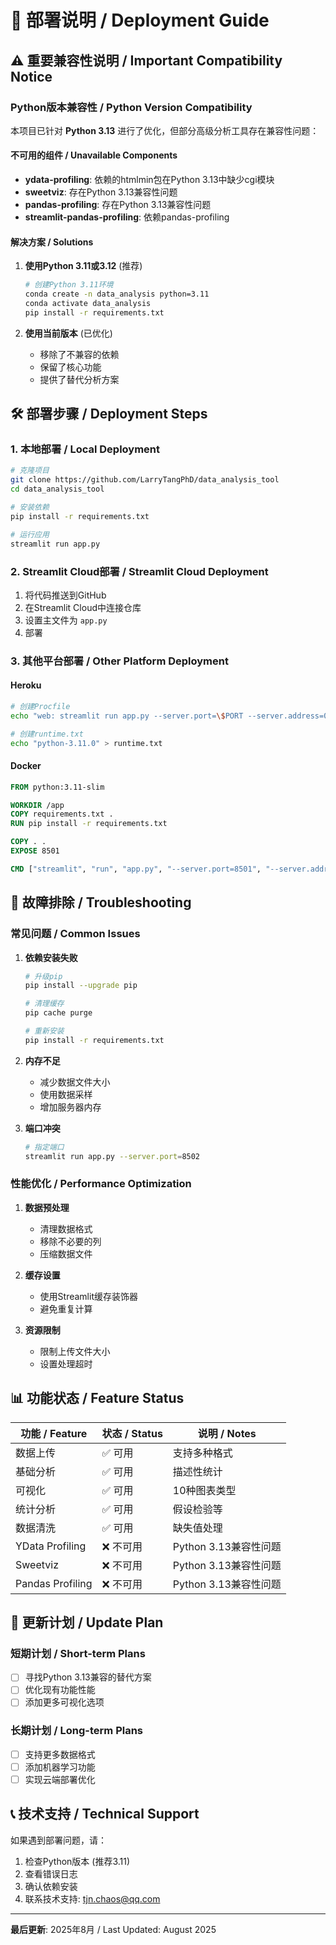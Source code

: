 # 🚀 部署说明 / Deployment Guide

## ⚠️ 重要兼容性说明 / Important Compatibility Notice

### Python版本兼容性 / Python Version Compatibility

本项目已针对 **Python 3.13** 进行了优化，但部分高级分析工具存在兼容性问题：

#### 不可用的组件 / Unavailable Components
- **ydata-profiling**: 依赖的htmlmin包在Python 3.13中缺少cgi模块
- **sweetviz**: 存在Python 3.13兼容性问题
- **pandas-profiling**: 存在Python 3.13兼容性问题
- **streamlit-pandas-profiling**: 依赖pandas-profiling

#### 解决方案 / Solutions

1. **使用Python 3.11或3.12** (推荐)
   ```bash
   # 创建Python 3.11环境
   conda create -n data_analysis python=3.11
   conda activate data_analysis
   pip install -r requirements.txt
   ```

2. **使用当前版本** (已优化)
   - 移除了不兼容的依赖
   - 保留了核心功能
   - 提供了替代分析方案

## 🛠️ 部署步骤 / Deployment Steps

### 1. 本地部署 / Local Deployment

```bash
# 克隆项目
git clone https://github.com/LarryTangPhD/data_analysis_tool
cd data_analysis_tool

# 安装依赖
pip install -r requirements.txt

# 运行应用
streamlit run app.py
```

### 2. Streamlit Cloud部署 / Streamlit Cloud Deployment

1. 将代码推送到GitHub
2. 在Streamlit Cloud中连接仓库
3. 设置主文件为 `app.py`
4. 部署

### 3. 其他平台部署 / Other Platform Deployment

#### Heroku
```bash
# 创建Procfile
echo "web: streamlit run app.py --server.port=\$PORT --server.address=0.0.0.0" > Procfile

# 创建runtime.txt
echo "python-3.11.0" > runtime.txt
```

#### Docker
```dockerfile
FROM python:3.11-slim

WORKDIR /app
COPY requirements.txt .
RUN pip install -r requirements.txt

COPY . .
EXPOSE 8501

CMD ["streamlit", "run", "app.py", "--server.port=8501", "--server.address=0.0.0.0"]
```

## 🔧 故障排除 / Troubleshooting

### 常见问题 / Common Issues

1. **依赖安装失败**
   ```bash
   # 升级pip
   pip install --upgrade pip
   
   # 清理缓存
   pip cache purge
   
   # 重新安装
   pip install -r requirements.txt
   ```

2. **内存不足**
   - 减少数据文件大小
   - 使用数据采样
   - 增加服务器内存

3. **端口冲突**
   ```bash
   # 指定端口
   streamlit run app.py --server.port=8502
   ```

### 性能优化 / Performance Optimization

1. **数据预处理**
   - 清理数据格式
   - 移除不必要的列
   - 压缩数据文件

2. **缓存设置**
   - 使用Streamlit缓存装饰器
   - 避免重复计算

3. **资源限制**
   - 限制上传文件大小
   - 设置处理超时

## 📊 功能状态 / Feature Status

| 功能 / Feature | 状态 / Status | 说明 / Notes |
|---------------|---------------|-------------|
| 数据上传 | ✅ 可用 | 支持多种格式 |
| 基础分析 | ✅ 可用 | 描述性统计 |
| 可视化 | ✅ 可用 | 10种图表类型 |
| 统计分析 | ✅ 可用 | 假设检验等 |
| 数据清洗 | ✅ 可用 | 缺失值处理 |
| YData Profiling | ❌ 不可用 | Python 3.13兼容性问题 |
| Sweetviz | ❌ 不可用 | Python 3.13兼容性问题 |
| Pandas Profiling | ❌ 不可用 | Python 3.13兼容性问题 |

## 🔄 更新计划 / Update Plan

### 短期计划 / Short-term Plans
- [ ] 寻找Python 3.13兼容的替代方案
- [ ] 优化现有功能性能
- [ ] 添加更多可视化选项

### 长期计划 / Long-term Plans
- [ ] 支持更多数据格式
- [ ] 添加机器学习功能
- [ ] 实现云端部署优化

## 📞 技术支持 / Technical Support

如果遇到部署问题，请：

1. 检查Python版本 (推荐3.11)
2. 查看错误日志
3. 确认依赖安装
4. 联系技术支持: tjn.chaos@qq.com

---

**最后更新**: 2025年8月 / Last Updated: August 2025

